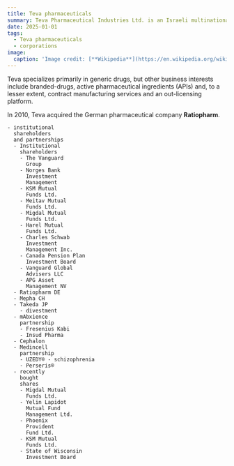 ```yaml
---
title: Teva pharmaceuticals
summary: Teva Pharmaceutical Industries Ltd. is an Israeli multinational pharmaceutical company. 
date: 2025-01-01
tags:
  - Teva pharmaceuticals
  - corporations
image:
  caption: 'Image credit: [**Wikipedia**](https://en.wikipedia.org/wiki/Teva_Pharmaceuticals#/media/File:TevaPharm.svg)'
---
```


Teva specializes primarily in generic drugs, but other business interests include branded-drugs, active pharmaceutical ingredients (APIs) and, to a lesser extent, contract manufacturing services and an out-licensing platform.

In 2010, Teva acquired the German pharmaceutical company **Ratiopharm**.




```markmap
- institutional 
  shareholders  
  and partnerships
  - Institutional 
    shareholders
    - The Vanguard 
      Group
    - Norges Bank  
      Investment 
      Management
    - KSM Mutual 
      Funds Ltd.
    - Meitav Mutual 
      Funds Ltd.
    - Migdal Mutual 
      Funds Ltd.
    - Harel Mutual 
      Funds Ltd.
    - Charles Schwab 
      Investment 
      Management Inc.
    - Canada Pension Plan 
      Investment Board
    - Vanguard Global 
      Advisers LLC
    - APG Asset 
      Management NV
  - Ratiopharm DE
  - Mepha CH
  - Takeda JP
    - divestment
  - mAbxience 
    partnership
    - Fresenius Kabi
    - Insud Pharma
  - Cephalon
  - Medincell 
    partnership
    - UZEDY® - schizophrenia
    - Perseris®      
  - recently 
    bought 
    shares
    - Migdal Mutual 
      Funds Ltd.
    - Yelin Lapidot 
      Mutual Fund 
      Management Ltd.
    - Phoenix 
      Provident 
      Fund Ltd.
    - KSM Mutual 
      Funds Ltd.
    - State of Wisconsin 
      Investment Board  
```